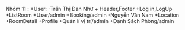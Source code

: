 Nhóm 11 :
*User:
    -Trần Thị Đan Như 
            + Header,Footer
            +Log in,LogUp
            +ListRoom
            +User/admin
            +Booking/admin
    -Nguyễn Văn Nam
            +Location
            +RoomDetail
            +Profile
            +Quản lí vị trí/admin
            +Danh Sách Phòng/admin


